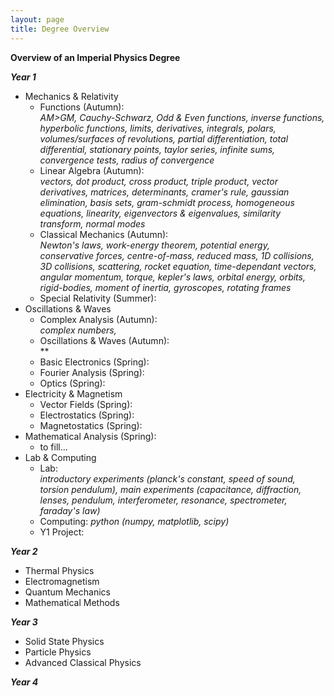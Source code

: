 ```yaml
---
layout: page
title: Degree Overview
---
```


**Overview of an Imperial Physics Degree**

***Year 1***
- Mechanics & Relativity
  - Functions (Autumn):\
  *AM>GM, Cauchy-Schwarz, Odd & Even functions, inverse functions, hyperbolic functions, limits, derivatives, integrals, polars, volumes/surfaces of revolutions, partial differentiation, total differential, stationary points, taylor series, infinite sums, convergence tests, radius of convergence*
  - Linear Algebra (Autumn):\
  *vectors, dot product, cross product, triple product, vector derivatives, matrices, determinants, cramer's rule, gaussian elimination, basis sets, gram-schmidt process, homogeneous equations, linearity, eigenvectors & eigenvalues, similarity transform, normal modes*
  - Classical Mechanics (Autumn):\
  *Newton's laws, work-energy theorem, potential energy, conservative forces, centre-of-mass, reduced mass, 1D collisions, 3D collisions, scattering, rocket equation, time-dependant vectors, angular momentum, torque, kepler's laws, orbital energy, orbits, rigid-bodies, moment of inertia, gyroscopes, rotating frames*
  - Special Relativity (Summer):
- Oscillations & Waves
  - Complex Analysis (Autumn):\
  *complex numbers,*
  - Oscillations & Waves (Autumn):\
  **
  - Basic Electronics (Spring):
  - Fourier Analysis (Spring):
  - Optics (Spring):
- Electricity & Magnetism
  - Vector Fields (Spring):
  - Electrostatics (Spring):
  - Magnetostatics (Spring):
- Mathematical Analysis (Spring):
  - to fill...
- Lab & Computing
  - Lab:\
  *introductory experiments (planck's constant, speed of sound, torsion pendulum), main experiments (capacitance, diffraction, lenses, pendulum, interferometer, resonance, spectrometer, faraday's law)*
  - Computing: *python (numpy, matplotlib, scipy)*
  - Y1 Project:

***Year 2***
- Thermal Physics
- Electromagnetism
- Quantum Mechanics
- Mathematical Methods

***Year 3***
- Solid State Physics
- Particle Physics
- Advanced Classical Physics

***Year 4***
